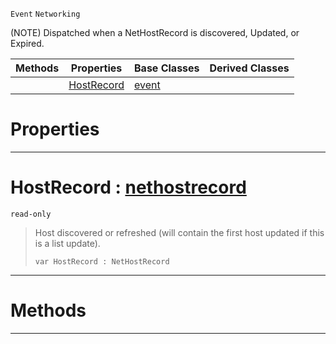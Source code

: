  `Event` `Networking`



(NOTE) Dispatched when a NetHostRecord is discovered, Updated, or Expired.

|Methods|Properties|Base Classes|Derived Classes|
|---|---|---|---|
| |[ HostRecord](https://github.com/dragonCASTjosh/PlasmaDocs/blob/master/code_reference/class_reference/nethostrecordevent.markdown#hostrecord-plasma-engine-d)|[event](https://github.com/dragonCASTjosh/PlasmaDocs/blob/master/code_reference/class_reference/event.markdown)| |


 #  Properties


---  
 #  HostRecord : [nethostrecord](https://github.com/dragonCASTjosh/PlasmaDocs/blob/master/code_reference/class_reference/nethostrecord.markdown)

 `read-only`

> Host discovered or refreshed (will contain the first host updated if this is a list update).
> ``` lang=cpp, name=Lightning
> var HostRecord : NetHostRecord


---  
 #  Methods


---  
 

 